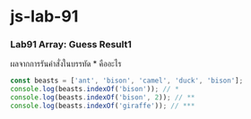 # js-lab-91
### Lab91 Array: Guess Result1
ผลจากการรันคำสั่งในบรรทัด * คืออะไร

```JavaScript
const beasts = ['ant', 'bison', 'camel', 'duck', 'bison'];
console.log(beasts.indexOf('bison')); // *
console.log(beasts.indexOf('bison', 2)); // **
console.log(beasts.indexOf('giraffe')); // ***
```
